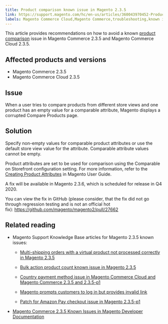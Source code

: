 ```yaml
---
title: Product comparison known issue in Magento 2.3.5
link: https://support.magento.com/hc/en-us/articles/360043970452-Product-comparison-known-issue-in-Magento-2-3-5
labels: Magento Commerce Cloud,Magento Commerce,troubleshooting,known issues,product,2.3.5,Compare Products
---
```


<p>This article provides recommendations on how to avoid a known <a href="https://docs.magento.com/user-guide/marketing/product-compare.html">product comparison</a> issue in Magento Commerce 2.3.5 and Magento Commerce Cloud 2.3.5. </p>
<h2>Affected products and versions</h2>
<ul>
<li>Magento Commerce 2.3.5</li>
<li>Magento Commerce Cloud 2.3.5 </li>
</ul>
<h2>Issue</h2>
<p>When a user tries to compare products from different store views and one product has an empty value for a comparable attribute, Magento displays a corrupted Compare Products page. </p>
<h2>Solution</h2>
<p>Specify non-empty values for comparable product attributes or use the default store view value for the attribute. Comparable attribute values cannot be empty. </p>
<p class="info">Product attributes are set to be used for comparison using the Comparable on Storefront configuration setting. For more information, refer to the <a href="https://docs.magento.com/user-guide/stores/attribute-product-create.html#step-4-describe-the-storefront-properties">Creating Product Attributes</a> in Magento User Guide.</p>
<p>A fix will be available in Magento 2.3.6, which is scheduled for release in Q4 2020.</p>
<p>You can view the fix in GitHub (please consider, that the fix did not go through regression testing and is not an official hot fix): <a href="https://github.com/magento/magento2/pull/27662">https://github.com/magento/magento2/pull/27662</a> </p>
<h2>Related reading</h2>
<ul>
<li>Magento Support Knowledge Base articles for Magento 2.3.5 known issues:
<ul>
<li>
<p><a href="https://support.magento.com/hc/en-us/articles/360044461831">Multi-shipping orders with a virtual product not processed correctly in Magento 2.3.5</a></p>
</li>
<li><a href="https://support.magento.com/hc/en-us/articles/360044839691">Bulk action product count known issue in Magento 2.3.5</a></li>
<li>
<p><a href="https://support.magento.com/hc/en-us/articles/360043955991">Country payment method issue in Magento Commerce Cloud and Magento Commerce 2.3.5 and 2.3.5-p1</a></p>
</li>
<li>
<p><a href="https://support.magento.com/hc/en-us/articles/360043857372">Magento prompts customers to log in but provides invalid link</a></p>
</li>
<li>
<p><a href="https://support.magento.com/hc/en-us/articles/360042646332">Patch for Amazon Pay checkout issue in Magento 2.3.5-p1</a></p>
</li>
</ul>
</li>
<li><a href="https://devdocs.magento.com/guides/v2.3/release-notes/release-notes-2-3-5-commerce.html#known-issues">Magento Commerce 2.3.5 Known Issues in Magento Developer Documentation</a></li>
</ul>